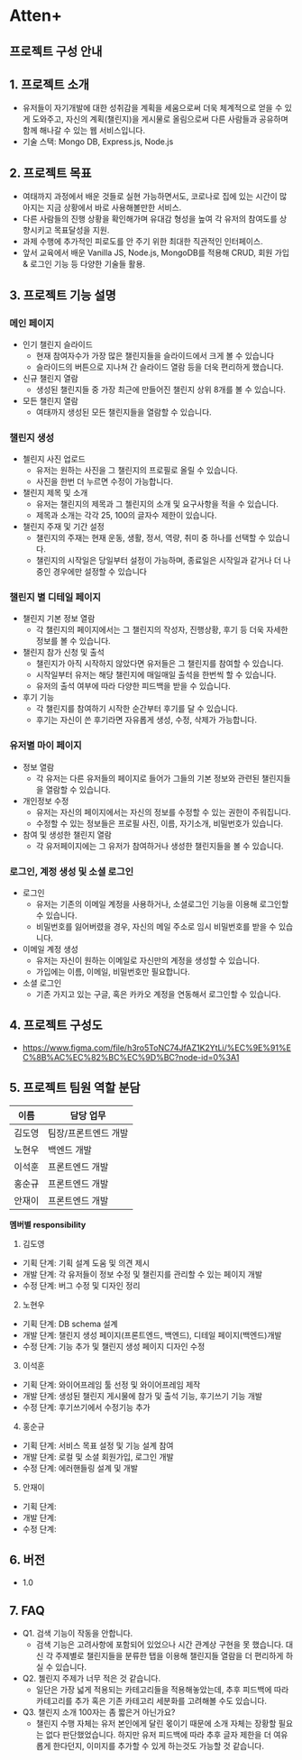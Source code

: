 # Atten+

## 프로젝트 구성 안내

## 1. 프로젝트 소개

  - 유저들이 자기개발에 대한 성취감을 계획을 세움으로써 더욱 체계적으로 얻을 수 있게 도와주고, 자신의 계획(챌린지)을 게시물로 올림으로써 다른 사람들과 공유하며 함께 해나갈 수 있는 웹 서비스입니다.
  - 기술 스택: Mongo DB, Express.js, Node.js


## 2. 프로젝트 목표

  - 여태까지 과정에서 배운 것들로 실현 가능하면서도, 코로나로 집에 있는 시간이 많아지는 지금 상황에서 바로 사용해볼만한 서비스.
  - 다른 사람들의 진행 상황을 확인해가며 유대감 형성을 높여 각 유저의 참여도를 상향시키고 목표달성을 지원.
  - 과제 수행에 추가적인 피로도를 안 주기 위한 최대한 직관적인 인터페이스.
  - 앞서 교육에서 배운 Vanilla JS, Node.js, MongoDB를 적용해 CRUD, 회원 가입 & 로그인 기능 등 다양한 기술들 활용.

## 3. 프로젝트 기능 설명

### 메인 페이지
  - 인기 챌린지 슬라이드
    - 현재 참여자수가 가장 많은 챌린지들을 슬라이드에서 크게 볼 수 있습니다
    - 슬라이드의 버튼으로 지나쳐 간 슬라이드 열람 등을 더욱 편리하게 했습니다.
  - 신규 챌린지 열람
    - 생성된 챌린지들 중 가장 최근에 만들어진 챌린지 상위 8개를 볼 수 있습니다.
  - 모든 챌린지 열람
    - 여태까지 생성된 모든 챌린지들을 열람할 수 있습니다.

### 챌린지 생성
  - 첼린지 사진 업로드
    - 유저는 원하는 사진을 그 챌린지의 프로필로 올릴 수 있습니다.
    - 사진을 한번 더 누르면 수정이 가능합니다.
  - 챌린지 제목 및 소개
    - 유저는 챌린지의 제목과 그 첼린지의 소개 및 요구사항을 적을 수 있습니다.
    - 제목과 소개는 각각 25, 100의 글자수 제한이 있습니다.
  - 챌린지 주재 및 기간 설정
    - 챌린지의 주재는 현재 운동, 생활, 정서, 역량, 취미 중 하나를 선택할 수 있습니다.
    - 챌린지의 시작일은 당일부터 설정이 가능하며, 종료일은 시작일과 같거나 더 나중인 경우에만 설정할 수 있습니다

### 챌린지 별 디테일 페이지
  - 챌린지 기본 정보 열람
    - 각 챌린지의 페이지에서는 그 챌린지의 작성자, 진행상황, 후기 등 더욱 자세한 정보를 볼 수 있습니다.
  - 챌린지 참가 신청 및 출석
    - 챌린지가 아직 시작하지 않았다면 유저들은 그 챌린지를 참여할 수 있습니다.
    - 시작일부터 유저는 해당 챌린지에 매일매일 출석을 한번씩 할 수 있습니다.
    - 유저의 출석 여부에 따라 다양한 피드백을 받을 수 있습니다.
  - 후기 기능
    - 각 챌린지를 참여하기 시작한 순간부터 후기를 달 수 있습니다.
    - 후기는 자신이 쓴 후기라면 자유롭게 생성, 수정, 삭제가 가능합니다.

### 유저별 마이 페이지
  - 정보 열람
    - 각 유저는 다른 유저들의 페이지로 들어가 그들의 기본 정보와 관련된 챌린지들을 열람할 수 있습니다.
  - 개인정보 수정
    - 유저는 자신의 페이지에서는 자신의 정보를 수정할 수 있는 권한이 주워집니다.
    - 수정할 수 있는 정보들은 프로필 사진, 이름, 자기소개, 비밀번호가 있습니다.
  - 참여 및 생성한 챌린지 열람
    - 각 유저페이지에는 그 유저가 참여하거나 생성한 챌린지들을 볼 수 있습니다.

### 로그인, 계정 생성 및 소셜 로그인
  - 로그인
    - 유저는 기존의 이메일 계정을 사용하거나, 소셜로그인 기능을 이용해 로그인할 수 있습니다.
    - 비밀번호를 잃어버렸을 경우, 자신의 메일 주소로 임시 비밀번호를 받을 수 있습니다.
  - 이메일 계정 생성
    - 유저는 자신이 원하는 이메일로 자신만의 계정을 생성할 수 있습니다.
    - 가입에는 이름, 이메일, 비밀번호만 필요합니다.
  - 소셜 로그인
    - 기존 가지고 있는 구글, 혹은 카카오 계정을 연동해서 로그인할 수 있습니다.


## 4. 프로젝트 구성도
  - https://www.figma.com/file/h3ro5ToNC74JfAZ1K2YtLi/%EC%9E%91%EC%8B%AC%EC%82%BC%EC%9D%BC?node-id=0%3A1

## 5. 프로젝트 팀원 역할 분담
| 이름 | 담당 업무 |
| ------ | ------ |
| 김도영 | 팀장/프론트엔드 개발|
| 노현우 | 백엔드 개발 |
| 이석훈 | 프론트엔드 개발 |
| 홍순규 | 프론트엔드 개발 |
| 안재이 | 프론트엔드 개발 |


**멤버별 responsibility**

1. 김도영

- 기획 단계: 기획 설계 도움 및 의견 제시
- 개발 단계: 각 유저들이 정보 수정 및 챌린지를 관리할 수 있는 페이지 개발
- 수정 단계: 버그 수정 및 디자인 정리

2. 노현우

- 기획 단계: DB schema 설계 
- 개발 단계: 챌린지 생성 페이지(프론트엔드, 백엔드), 디테일 페이지(백엔드)개발
- 수정 단계: 기능 추가 및 챌린지 생성 페이지 디자인 수정 

3. 이석훈

- 기획 단계: 와이어프레임 툴 선정 및 와이어프레임 제작
- 개발 단계: 생성된 챌린지 게시물에 참가 및 출석 기능, 후기쓰기 기능 개발
- 수정 단계: 후기쓰기에서 수정기능 추가

4. 홍순규

- 기획 단계: 서비스 목표 설정 및 기능 설계 참여
- 개발 단계: 로컬 및 소셜 회원가입, 로그인 개발
- 수정 단계: 에러핸들링 설계 및 개발 

5. 안재이

- 기획 단계: 
- 개발 단계: 
- 수정 단계: 

## 6. 버전
  - 1.0

## 7. FAQ
  - Q1. 검색 기능이 작동을 안합니다.
    - 검색 기능은 고려사항에 포함되어 있었으나 시간 관계상 구현을 못 했습니다. 대신 각 주제별로 챌린지들을 분류한 탭을 이용해 챌린지들 열람을 더 편리하게 하실 수 있습니다.
  - Q2. 첼린지 주제가 너무 적은 것 같습니다.
    - 일단은 가장 넓게 적용되는 카테고리들을 적용해놓았는데, 추후 피드백에 따라 카테고리를 추가 혹은 기존 카테고리 세분화를 고려해볼 수도 있습니다.
  - Q3. 챌린지 소개 100자는 좀 짧은거 아닌가요?
    - 챌린지 수행 자체는 유저 본인에게 달린 몫이기 때문에 소개 자체는 장황할 필요는 없다 판단했었습니다. 하지만 유저 피드백에 따라 추후 글자 제한을 더 여유롭게 한다던지, 이미지를 추가할 수 있게 하는것도 가능할 것 같습니다.
    
